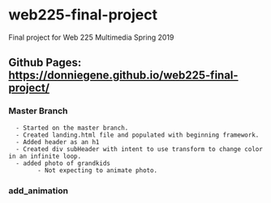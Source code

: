 # web225-final-project
Final project for Web 225 Multimedia Spring 2019

## Github Pages: https://donniegene.github.io/web225-final-project/

### Master Branch
      - Started on the master branch.
      - Created landing.html file and populated with beginning framework.
      - Added header as an h1
      - Created div subHeader with intent to use transform to change color in an infinite loop.
      - added photo of grandkids
            - Not expecting to animate photo.

### add_animation            
